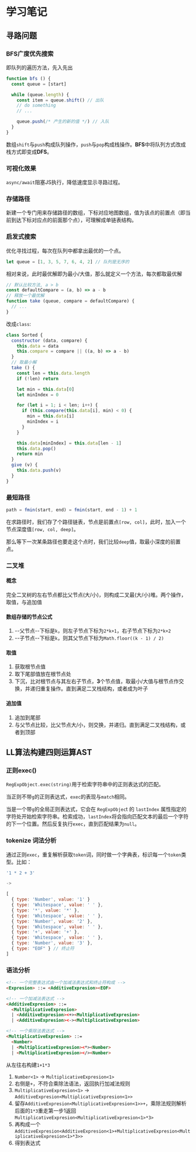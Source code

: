 # 学习笔记

## 寻路问题

### BFS广度优先搜索

即队列的遍历方法，先入先出

``` js
function bfs () {
  const queue = [start]

  while (queue.length) {
    const item = queue.shift() // 出队
    // do something
    // ...

    queue.push(/* 产生的新的值 */) // 入队
  }
}
```

数组`shift`与`push`构成队列操作，`push`与`pop`构成栈操作。**BFS**中将队列方式改成栈方式即变成**DFS**。

### 可视化效果

`async/await`阻塞JS执行，降低速度显示寻路过程。

### 存储路径

新建一个专门用来存储路径的数组，下标对应地图数组，值为该点的前置点（即当前到达下标对应点的前面那个点），可理解成单链表结构。

### 启发式搜索

优化寻找过程，每次在队列中都拿出最优的一个点。

``` js
let queue = [1, 3, 5, 7, 6, 4, 2] // 队列是无序的
```

相对来说，此时最优解即为最小/大值，那么就定义一个方法，每次都取最优解

``` js
// 默认比较方法, a > b
const defaultCompare = (a, b) => a - b
// 释放一个最优解
function take (queue, compare = defaultCompare) {
  // ...
}
```

改成`class`:

``` js
class Sorted {
  constructor (data, compare) {
    this.data = data
    this.compare = compare || ((a, b) => a - b)
  }
  // 取最小解
  take () {
    const len = this.data.length
    if (!len) return

    let min = this.data[0]
    let minIndex = 0

    for (let i = 1; i < len; i++) {
      if (this.compare(this.data[i], min) < 0) {
        min = this.data[i]
        minIndex = i
      }
    }

    this.data[minIndex] = this.data[len - 1]
    this.data.pop()
    return min
  }
  give (v) {
    this.data.push(v)
  }
}
```

### 最短路径

``` js
path = fmin(start, end) = fmin(start, end - 1) + 1
```

在求路径时，我们存了个路径链表，节点是前置点`[row, col]`，此时，加入一个节点深度值`[row, col, deep]`。

那么等下一次某条路径也要走这个点时，我们比较`deep`值，取最小深度的前置点。

### 二叉堆

#### 概念

完全二叉树的左右节点都比父节点(大/小)，则构成二叉最(大/小)堆。两个操作，取值，与追加值

#### 数组存储的节点公式

1. --父节点--下标是`k`，则左子节点下标为`2*k+1`，右子节点下标为`2*k+2`
2. --子节点--下标是`k`，则其父节点下标为`Math.floor((k - 1) / 2)`

#### 取值

1. 获取根节点值
2. 取下尾部值放在根节点处
3. 下沉，比对根节点与其左右子节点，**3**个节点值，取最小/大值与根节点作交换，并递归重复操作。直到满足二叉栈结构，或者成为叶子

#### 追加值

1. 追加到尾部
2. 与父节点比较，比父节点大/小，则交换，并递归。直到满足二叉栈结构，或者到顶部

## LL算法构建四则运算AST

### 正则exec() 

`RegExpObject.exec(string)`用于检索字符串中的正则表达式的匹配。

当正则不带`g`的正则表达式，`exec`的表现与`match`相同。

当是一个带`g`的全局正则表达式，它会在 `RegExpObjec`t 的 `lastIndex` 属性指定的字符处开始检索字符串。检索成功，`lastIndex`将会指向匹配文本的最后一个字符的下一个位置。然后反复执行`exec`，直到匹配结果为`null`。

### tokenize 词法分析

通过正则`exec`，重复解析获取`token`词，同时做一个字典表，标识每一个`token`类型。比如：

``` js
'1 * 2 + 3'

->

[
  { type: 'Number', value: '1' }
  { type: 'Whitespace', value: ' ' },
  { type: '*', value: '*' },
  { type: 'Whitespace', value: ' ' },
  { type: 'Number', value: '2' },
  { type: 'Whitespace', value: ' ' },
  { type: '+', value: '+' },
  { type: 'Whitespace', value: ' ' },
  { type: 'Number', value: '3' },
  { type: "EOF" } // 终止符
]
```

### 语法分析

``` html
<!-- 一个完整表达式由一个加减法表达式和终止符构成 -->
<Expresion> ::= <AdditiveExpresion><EOF>

<!-- 一个加减法表达式 -->
<AdditiveExpresion> ::= 
  <MultiplicativeExpresion>
  | <AdditiveExpresion><+><MultiplicativeExpresion>
  | <AdditiveExpresion><-><MultiplicativeExpresion>

<!-- 一个乘除法表达式 -->
<MultiplicativeExpresion> ::= 
  <Number>
  | <MultiplicativeExpresion><*><Number>
  | <MultiplicativeExpresion></><Number>
```

从左往右构建`1+1*3`
1. `Number<1>` -> `MultiplicativeExpresion<1>`
2. 右侧是`+`，不符合乘除法语法，返回执行加减法规则
3. `MultiplicativeExpresion<1>` -> `AdditiveExpresion<MultiplicativeExpresion<1>>`
4. 留存`AdditiveExpresion<MultiplicativeExpresion<1>>+`，乘除法规则解析后面的`1*3`重走第一步1返回`MultiplicativeExpresion<MultiplicativeExpresion<1>*3>`
5. 再构成一个`AdditiveExpresion<AdditiveExpresion<1>+MultiplicativeExpresion<MultiplicativeExpresion<1>*3>>`
6. 得到表达式
